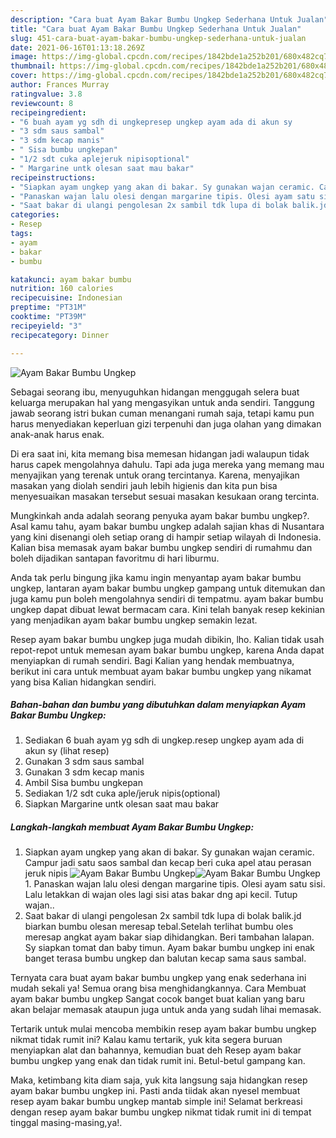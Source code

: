 ```yaml
---
description: "Cara buat Ayam Bakar Bumbu Ungkep Sederhana Untuk Jualan"
title: "Cara buat Ayam Bakar Bumbu Ungkep Sederhana Untuk Jualan"
slug: 451-cara-buat-ayam-bakar-bumbu-ungkep-sederhana-untuk-jualan
date: 2021-06-16T01:13:18.269Z
image: https://img-global.cpcdn.com/recipes/1842bde1a252b201/680x482cq70/ayam-bakar-bumbu-ungkep-foto-resep-utama.jpg
thumbnail: https://img-global.cpcdn.com/recipes/1842bde1a252b201/680x482cq70/ayam-bakar-bumbu-ungkep-foto-resep-utama.jpg
cover: https://img-global.cpcdn.com/recipes/1842bde1a252b201/680x482cq70/ayam-bakar-bumbu-ungkep-foto-resep-utama.jpg
author: Frances Murray
ratingvalue: 3.8
reviewcount: 8
recipeingredient:
- "6 buah ayam yg sdh di ungkepresep ungkep ayam ada di akun sy           lihat resep"
- "3 sdm saus sambal"
- "3 sdm kecap manis"
- " Sisa bumbu ungkepan"
- "1/2 sdt cuka aplejeruk nipisoptional"
- " Margarine untk olesan saat mau bakar"
recipeinstructions:
- "Siapkan ayam ungkep yang akan di bakar. Sy gunakan wajan ceramic. Campur jadi satu saos sambal dan kecap beri cuka apel atau perasan jeruk nipis"
- "Panaskan wajan lalu olesi dengan margarine tipis. Olesi ayam satu sisi. Lalu letakkan di wajan oles lagi sisi atas bakar dng api kecil. Tutup wajan.."
- "Saat bakar di ulangi pengolesan 2x sambil tdk lupa di bolak balik.jd biarkan bumbu olesan meresap tebal.Setelah terlihat bumbu oles meresap angkat ayam bakar siap dihidangkan. Beri tambahan lalapan. Sy siapkan tomat dan baby timun. Ayam bakar bumbu ungkep ini enak banget terasa bumbu ungkep dan balutan kecap sama saus sambal."
categories:
- Resep
tags:
- ayam
- bakar
- bumbu

katakunci: ayam bakar bumbu 
nutrition: 160 calories
recipecuisine: Indonesian
preptime: "PT31M"
cooktime: "PT39M"
recipeyield: "3"
recipecategory: Dinner

---
```



![Ayam Bakar Bumbu Ungkep](https://img-global.cpcdn.com/recipes/1842bde1a252b201/680x482cq70/ayam-bakar-bumbu-ungkep-foto-resep-utama.jpg)

Sebagai seorang ibu, menyuguhkan hidangan menggugah selera buat keluarga merupakan hal yang mengasyikan untuk anda sendiri. Tanggung jawab seorang istri bukan cuman menangani rumah saja, tetapi kamu pun harus menyediakan keperluan gizi terpenuhi dan juga olahan yang dimakan anak-anak harus enak.

Di era  saat ini, kita memang bisa memesan hidangan jadi walaupun tidak harus capek mengolahnya dahulu. Tapi ada juga mereka yang memang mau menyajikan yang terenak untuk orang tercintanya. Karena, menyajikan masakan yang diolah sendiri jauh lebih higienis dan kita pun bisa menyesuaikan masakan tersebut sesuai masakan kesukaan orang tercinta. 



Mungkinkah anda adalah seorang penyuka ayam bakar bumbu ungkep?. Asal kamu tahu, ayam bakar bumbu ungkep adalah sajian khas di Nusantara yang kini disenangi oleh setiap orang di hampir setiap wilayah di Indonesia. Kalian bisa memasak ayam bakar bumbu ungkep sendiri di rumahmu dan boleh dijadikan santapan favoritmu di hari liburmu.

Anda tak perlu bingung jika kamu ingin menyantap ayam bakar bumbu ungkep, lantaran ayam bakar bumbu ungkep gampang untuk ditemukan dan juga kamu pun boleh mengolahnya sendiri di tempatmu. ayam bakar bumbu ungkep dapat dibuat lewat bermacam cara. Kini telah banyak resep kekinian yang menjadikan ayam bakar bumbu ungkep semakin lezat.

Resep ayam bakar bumbu ungkep juga mudah dibikin, lho. Kalian tidak usah repot-repot untuk memesan ayam bakar bumbu ungkep, karena Anda dapat menyiapkan di rumah sendiri. Bagi Kalian yang hendak membuatnya, berikut ini cara untuk membuat ayam bakar bumbu ungkep yang nikamat yang bisa Kalian hidangkan sendiri.

<!--inarticleads1-->

##### Bahan-bahan dan bumbu yang dibutuhkan dalam menyiapkan Ayam Bakar Bumbu Ungkep:

1. Sediakan 6 buah ayam yg sdh di ungkep.resep ungkep ayam ada di akun sy           (lihat resep)
1. Gunakan 3 sdm saus sambal
1. Gunakan 3 sdm kecap manis
1. Ambil  Sisa bumbu ungkepan
1. Sediakan 1/2 sdt cuka aple/jeruk nipis(optional)
1. Siapkan  Margarine untk olesan saat mau bakar




<!--inarticleads2-->

##### Langkah-langkah membuat Ayam Bakar Bumbu Ungkep:

1. Siapkan ayam ungkep yang akan di bakar. Sy gunakan wajan ceramic. Campur jadi satu saos sambal dan kecap beri cuka apel atau perasan jeruk nipis
<img src="https://img-global.cpcdn.com/steps/b28187a33633def4/160x128cq70/ayam-bakar-bumbu-ungkep-langkah-memasak-1-foto.jpg" alt="Ayam Bakar Bumbu Ungkep"><img src="https://img-global.cpcdn.com/steps/d86df68c93e02dd6/160x128cq70/ayam-bakar-bumbu-ungkep-langkah-memasak-1-foto.jpg" alt="Ayam Bakar Bumbu Ungkep">1. Panaskan wajan lalu olesi dengan margarine tipis. Olesi ayam satu sisi. Lalu letakkan di wajan oles lagi sisi atas bakar dng api kecil. Tutup wajan..
1. Saat bakar di ulangi pengolesan 2x sambil tdk lupa di bolak balik.jd biarkan bumbu olesan meresap tebal.Setelah terlihat bumbu oles meresap angkat ayam bakar siap dihidangkan. Beri tambahan lalapan. Sy siapkan tomat dan baby timun. Ayam bakar bumbu ungkep ini enak banget terasa bumbu ungkep dan balutan kecap sama saus sambal.




Ternyata cara buat ayam bakar bumbu ungkep yang enak sederhana ini mudah sekali ya! Semua orang bisa menghidangkannya. Cara Membuat ayam bakar bumbu ungkep Sangat cocok banget buat kalian yang baru akan belajar memasak ataupun juga untuk anda yang sudah lihai memasak.

Tertarik untuk mulai mencoba membikin resep ayam bakar bumbu ungkep nikmat tidak rumit ini? Kalau kamu tertarik, yuk kita segera buruan menyiapkan alat dan bahannya, kemudian buat deh Resep ayam bakar bumbu ungkep yang enak dan tidak rumit ini. Betul-betul gampang kan. 

Maka, ketimbang kita diam saja, yuk kita langsung saja hidangkan resep ayam bakar bumbu ungkep ini. Pasti anda tiidak akan nyesel membuat resep ayam bakar bumbu ungkep mantab simple ini! Selamat berkreasi dengan resep ayam bakar bumbu ungkep nikmat tidak rumit ini di tempat tinggal masing-masing,ya!.

